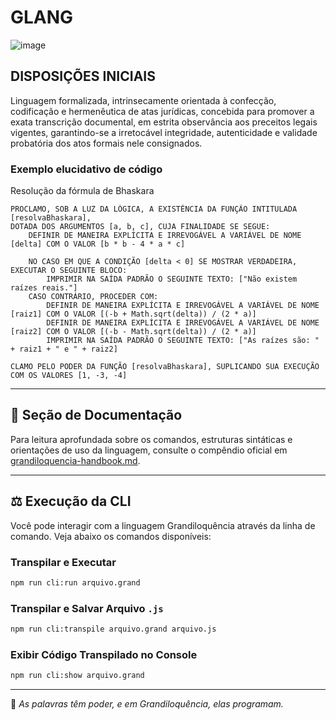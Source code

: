 # GLANG

![image](https://github.com/user-attachments/assets/161f4dc5-a2e5-4dc7-a6a0-1e8efffb8ba0)

## DISPOSIÇÕES INICIAIS

Linguagem formalizada, intrinsecamente orientada à confecção, codificação e hermenêutica de atas jurídicas, concebida para promover a exata transcrição documental, em estrita observância aos preceitos legais vigentes, garantindo-se a irretocável integridade, autenticidade e validade probatória dos atos formais nele consignados.

### Exemplo elucidativo de código

Resolução da fórmula de Bhaskara

```
PROCLAMO, SOB A LUZ DA LÓGICA, A EXISTÊNCIA DA FUNÇÃO INTITULADA [resolvaBhaskara],
DOTADA DOS ARGUMENTOS [a, b, c], CUJA FINALIDADE SE SEGUE:
    DEFINIR DE MANEIRA EXPLÍCITA E IRREVOGÁVEL A VARIÁVEL DE NOME [delta] COM O VALOR [b * b - 4 * a * c]
    
    NO CASO EM QUE A CONDIÇÃO [delta < 0] SE MOSTRAR VERDADEIRA, EXECUTAR O SEGUINTE BLOCO:
        IMPRIMIR NA SAÍDA PADRÃO O SEGUINTE TEXTO: ["Não existem raízes reais."]
    CASO CONTRÁRIO, PROCEDER COM:
        DEFINIR DE MANEIRA EXPLÍCITA E IRREVOGÁVEL A VARIÁVEL DE NOME [raiz1] COM O VALOR [(-b + Math.sqrt(delta)) / (2 * a)]
        DEFINIR DE MANEIRA EXPLÍCITA E IRREVOGÁVEL A VARIÁVEL DE NOME [raiz2] COM O VALOR [(-b - Math.sqrt(delta)) / (2 * a)]
        IMPRIMIR NA SAÍDA PADRÃO O SEGUINTE TEXTO: ["As raízes são: " + raiz1 + " e " + raiz2]

CLAMO PELO PODER DA FUNÇÃO [resolvaBhaskara], SUPLICANDO SUA EXECUÇÃO COM OS VALORES [1, -3, -4]

```


---

## 📂 Seção de Documentação

Para leitura aprofundada sobre os comandos, estruturas sintáticas e orientações de uso da linguagem, consulte o compêndio oficial em [grandiloquencia-handbook.md](./grandiloquencia-handbook.md).

---

## ⚖️ Execução da CLI

Você pode interagir com a linguagem Grandiloquência através da linha de comando. Veja abaixo os comandos disponíveis:

### Transpilar e Executar

```bash
npm run cli:run arquivo.grand
```

### Transpilar e Salvar Arquivo `.js`

```bash
npm run cli:transpile arquivo.grand arquivo.js
```

### Exibir Código Transpilado no Console

```bash
npm run cli:show arquivo.grand
```

---

📌 *As palavras têm poder, e em Grandiloquência, elas programam.*